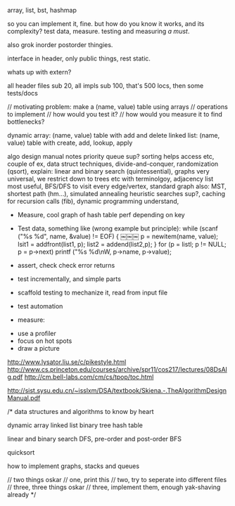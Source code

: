 array, list, bst, hashmap

so you can implement it, fine. but how do you know it works, and its complexity? test data, measure. testing and measuring _a must_.

also grok inorder postorder thingies.

interface in header, only public things, rest static.

whats up with extern?

all header files sub 20, all impls sub 100, that's 500 locs, then some tests/docs

// motivating problem: make a (name, value) table using arrays
// operations to implement
// how would you test it?
// how would you measure it to find bottlenecks?


dynamic array: (name, value) table with add and delete
linked list: (name, value) table with create, add, lookup, apply



algo design manual notes
priority queue sup? sorting helps access etc, couple of ex, data struct techniques, divide-and-conquer, randomization (qsort), explain: linear and binary search (quintessential), graphs very universal, we restrict down to trees etc with terminolgoy, adjacency list most useful, BFS/DFS to visit every edge/vertex, standard graph also: MST, shortest path (hm...), simulated annealing heuristic searches sup?, caching for recursion calls (fib), dynamic programming understand,




* Measure, cool graph of hash table perf depending on key

* Test data, something like (wrong example but principle):
while (scanf ("%s %d", name, &value) != EOF) {
￼￼￼  p = newitem(name, value);
     lsit1 = addfront(list1, p);
     list2 = addend(list2,p);
}
for (p = listl; p != NULL; p = p->next)
    printf ("%s %d\nW, p->name, p->value);

* assert, check check error returns
* test incrementally, and simple parts
* scaffold testing to mechanize it, read from input file
* test automation

* measure:
- use a profiler
- focus on hot spots
- draw a picture


http://www.lysator.liu.se/c/pikestyle.html
http://www.cs.princeton.edu/courses/archive/spr11/cos217/lectures/08DsAlg.pdf
http://cm.bell-labs.com/cm/cs/tpop/toc.html

http://sist.sysu.edu.cn/~isslxm/DSA/textbook/Skiena.-.TheAlgorithmDesignManual.pdf


/* data structures and algorithms to know by heart

   dynamic array
   linked list
   binary tree
   hash table

   linear and binary search
   DFS, pre-order and post-order
   BFS

   quicksort

   how to implement graphs, stacks and queues

   // two things oskar
   // one, print this
   // two, try to seperate into different files
   // three, three things oskar
   // three, implement them, enough yak-shaving already
*/
